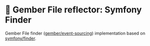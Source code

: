 # 🫚 Gember File reflector: Symfony Finder
Gember File finder ([gember/event-sourcing](https://github.com/GemberPHP/event-sourcing)) implementation based on [symfony/finder](https://github.com/symfony/finder).